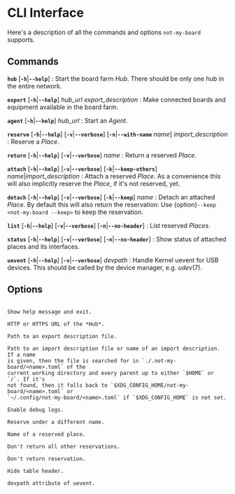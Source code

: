 # CLI Interface

Here's a description of all the commands and options `not-my-board` supports.

## Commands

**`hub`** [**`-h`**|**`--help`**]
: Start the board farm *Hub*. There should be only one hub in the entire
  network.

**`export`** [**`-h`**|**`--help`**] *hub_url* *export_description*
: Make connected boards and equipment available in the board farm.

**`agent`** [**`-h`**|**`--help`**] *hub_url*
: Start an *Agent*.

**`reserve`** [**`-h`**|**`--help`**] [**`-v`**|**`--verbose`**] [**`-n`**|**`--with-name`** *name*] *import_description*
: Reserve a *Place*.

**`return`** [**`-h`**|**`--help`**] [**`-v`**|**`--verbose`**] *name*
: Return a reserved *Place*.

**`attach`** [**`-h`**|**`--help`**] [**`-v`**|**`--verbose`**] [**`-k`**|**`--keep-others`**] *name*|*import_description*
: Attach a reserved *Place*. As a convenience this will also implicitly reserve
  the *Place*, if it's not reserved, yet.

**`detach`** [**`-h`**|**`--help`**] [**`-v`**|**`--verbose`**] [**`-k`**|**`--keep`**] *name*
: Detach an attached *Place*. By default this will also return the reservation:
  Use {option}`--keep <not-my-board --keep>` to keep the reservation.

**`list`** [**`-h`**|**`--help`**] [**`-v`**|**`--verbose`**] [**`-n`**|**`--no-header`**]
: List reserved *Places*.

**`status`** [**`-h`**|**`--help`**] [**`-v`**|**`--verbose`**] [**`-n`**|**`--no-header`**]
: Show status of attached places and its interfaces.

**`uevent`** [**`-h`**|**`--help`**] [**`-v`**|**`--verbose`**] *devpath*
: Handle Kernel uevent for USB devices. This should be called by the device
  manager, e.g. *udev*(7).

## Options

```{program} not-my-board
```

```{option} -h, --help
Show help message and exit.
```

```{option} hub_url
HTTP or HTTPS URL of the *Hub*.
```

```{option} export_description
Path to an export description file.
```

```{option} import_description
Path to an import description file or name of an import description. If a name
is given, then the file is searched for in `./.not-my-board/<name>.toml` of the
current working directory and every parent up to either `$HOME` or `/`. If it's
not found, then it falls back to `$XDG_CONFIG_HOME/not-my-board/<name>.toml` or
`~/.config/not-my-board/<name>.toml` if `$XDG_CONFIG_HOME` is not set.
```

```{option} -v, --verbose
Enable debug logs.
```

```{option} -n name, --with-name name
Reserve under a different name.
```

```{option} name
Name of a reserved place.
```

```{option} -k, --keep-others
Don't return all other reservations.
```

```{option} -k, --keep
Don't return reservation.
```

```{option} -n, --no-header
Hide table header.
```

```{option} devpath
devpath attribute of uevent.
```
